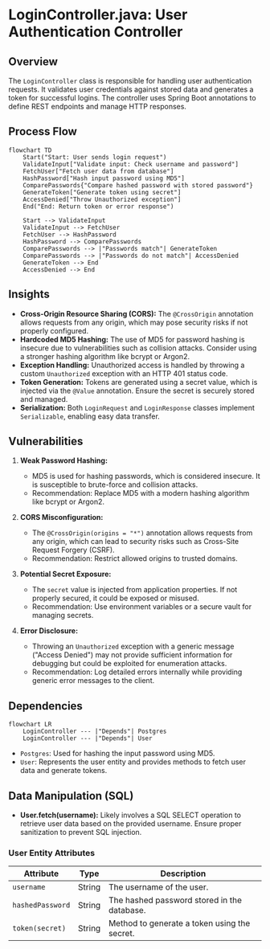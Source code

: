 # LoginController.java: User Authentication Controller

## Overview
The `LoginController` class is responsible for handling user authentication requests. It validates user credentials against stored data and generates a token for successful logins. The controller uses Spring Boot annotations to define REST endpoints and manage HTTP responses.

## Process Flow
```mermaid
flowchart TD
    Start("Start: User sends login request")
    ValidateInput["Validate input: Check username and password"]
    FetchUser["Fetch user data from database"]
    HashPassword["Hash input password using MD5"]
    ComparePasswords{"Compare hashed password with stored password"}
    GenerateToken["Generate token using secret"]
    AccessDenied["Throw Unauthorized exception"]
    End("End: Return token or error response")

    Start --> ValidateInput
    ValidateInput --> FetchUser
    FetchUser --> HashPassword
    HashPassword --> ComparePasswords
    ComparePasswords --> |"Passwords match"| GenerateToken
    ComparePasswords --> |"Passwords do not match"| AccessDenied
    GenerateToken --> End
    AccessDenied --> End
```

## Insights
- **Cross-Origin Resource Sharing (CORS):** The `@CrossOrigin` annotation allows requests from any origin, which may pose security risks if not properly configured.
- **Hardcoded MD5 Hashing:** The use of MD5 for password hashing is insecure due to vulnerabilities such as collision attacks. Consider using a stronger hashing algorithm like bcrypt or Argon2.
- **Exception Handling:** Unauthorized access is handled by throwing a custom `Unauthorized` exception with an HTTP 401 status code.
- **Token Generation:** Tokens are generated using a secret value, which is injected via the `@Value` annotation. Ensure the secret is securely stored and managed.
- **Serialization:** Both `LoginRequest` and `LoginResponse` classes implement `Serializable`, enabling easy data transfer.

## Vulnerabilities
1. **Weak Password Hashing:**
   - MD5 is used for hashing passwords, which is considered insecure. It is susceptible to brute-force and collision attacks.
   - Recommendation: Replace MD5 with a modern hashing algorithm like bcrypt or Argon2.

2. **CORS Misconfiguration:**
   - The `@CrossOrigin(origins = "*")` annotation allows requests from any origin, which can lead to security risks such as Cross-Site Request Forgery (CSRF).
   - Recommendation: Restrict allowed origins to trusted domains.

3. **Potential Secret Exposure:**
   - The `secret` value is injected from application properties. If not properly secured, it could be exposed or misused.
   - Recommendation: Use environment variables or a secure vault for managing secrets.

4. **Error Disclosure:**
   - Throwing an `Unauthorized` exception with a generic message ("Access Denied") may not provide sufficient information for debugging but could be exploited for enumeration attacks.
   - Recommendation: Log detailed errors internally while providing generic error messages to the client.

## Dependencies
```mermaid
flowchart LR
    LoginController --- |"Depends"| Postgres
    LoginController --- |"Depends"| User
```

- `Postgres`: Used for hashing the input password using MD5.
- `User`: Represents the user entity and provides methods to fetch user data and generate tokens.

## Data Manipulation (SQL)
- **User.fetch(username):** Likely involves a SQL SELECT operation to retrieve user data based on the provided username. Ensure proper sanitization to prevent SQL injection.

### User Entity Attributes
| Attribute       | Type   | Description                          |
|------------------|--------|--------------------------------------|
| `username`      | String | The username of the user.            |
| `hashedPassword`| String | The hashed password stored in the database. |
| `token(secret)` | String | Method to generate a token using the secret. |
